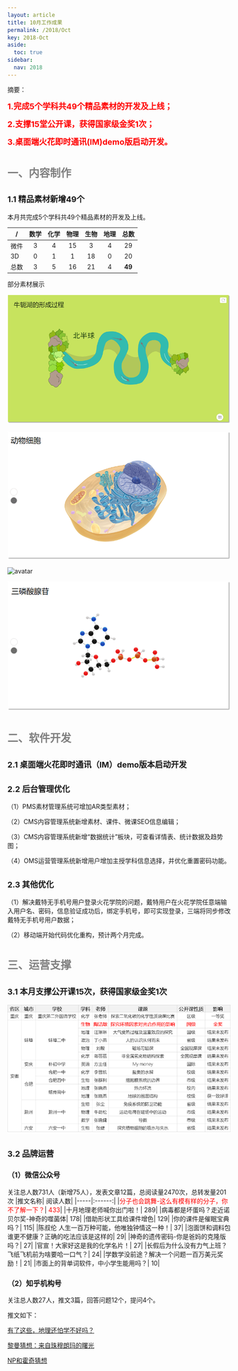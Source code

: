 ```yaml
---
layout: article
title: 10月工作成果
permalink: /2018/Oct
key: 2018-Oct
aside:
  toc: true
sidebar:
  nav: 2018
---
```


摘要：

<bro/><bro/>

**<font size="4" color="red">1.完成5个学科共49个精品素材的开发及上线；</font>**

**<font size="4" color="red">2.支撑15堂公开课，获得国家级金奖1次；</font>**

**<font size="4" color="red">3.桌面端火花即时通讯(IM)demo版启动开发。</font>**


# <font size="5" color="gray">一、内容制作</font>

## <font size="4" >1.1 精品素材新增49个</font>

本月共完成5个学科共49个精品素材的开发及上线。

| /   |  数学  |  化学 | 物理   |  生物  |  地理 |  总数 |
|-----|:------:|:------:|:------:|:------:|:------:|:------:|
| 微件 |  3 | 4 | 15 | 3 | 4 | 29 |
| 3D | 0 | 1 | 1 | 18 | 0 | 20 |
| 总数 | 3 | 5 | 16 | 21 | 4 | **49** |

部分素材展示

![avatar](images/20181011.png)

![avatar](images/20181012.png)

![avatar](images/20181013.png)

![avatar](images/20181014.png)

# <font size="5" color="gray">二、软件开发</font>

## <font size="4" >2.1 桌面端火花即时通讯（IM）demo版本启动开发</font>

## <font size="4" >2.2 后台管理优化</font>
  
（1）PMS素材管理系统可增加AR类型素材；

（2）CMS内容管理系统新增素材、课件、微课SEO信息编辑；

（3）CMS内容管理系统新增“数据统计”板块，可查看详情表、统计数据及趋势图；

（4）OMS运营管理系统新增用户增加主授学科信息选择，并优化重置密码功能。

## <font size="4" >2.3 其他优化</font>

（1）解决戴特无手机号用户登录火花学院的问题，戴特用户在火花学院任意端输入用户名、密码，信息验证成功后，绑定手机号，即可实现登录，三端将同步修改戴特无手机号用户数据；

（2）移动端开始代码优化重构，预计两个月完成。

# <font size="5" color="gray">三、运营支撑</font>

## <font size="4" >3.1 本月支撑公开课15次，获得国家级金奖1次</font>

![avatar](images/20101031.png)

## <font size="4" >3.2 品牌运营</font>

### <font size="3" >（1）微信公众号</font>

关注总人数731人（新增75人），发表文章12篇，总阅读量2470次，总转发量201次
|推文名称|	阅读人数|
|-----|:------:|
|<font color="red">分子也会跳舞-这么有模有样的分子，你不了解一下？</font>|	<font color="red">433</font>|
|十月地理老师喊你出门啦！|	289|
|病毒都是坏蛋吗？走近诺贝尔奖-神奇的噬菌体|	178|
|借助形状工具给课件增色|	129|
|你的课件是催眠宝典吗？|	115|
|陈叔伦 人生一百万种可能，他唯独钟情这一种！|	37|
|泡面饼和调料包谁更不健康？正确的吃法应该是这样的|	29|
|神奇的遗传密码-你是爸妈的克隆版吗？|	27|
|官宣！大家好这是我的化学名片！|	27|
|长假后为什么没有力气上班？飞纸飞机前为啥要哈一口气？|	24|
|学数学没前途？解决一个问题一百万美元奖励！|	21|
|市面上的背单词软件，中小学生能用吗？|	10|


### <font size="3" >（2）知乎机构号</font>

关注总人数27人，推文3篇，回答问题12个，提问4个。

推文如下：

[有了这些，地理还怕学不好吗？](https://zhuanlan.zhihu.com/p/43718551)

[黎曼猜想：来自珠穆朗玛的曙光](https://zhuanlan.zhihu.com/p/45704736)

[NP和霍奇猜想](https://zhuanlan.zhihu.com/p/46956761)
